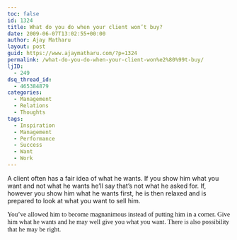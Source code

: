 ```yaml
---
toc: false
id: 1324
title: What do you do when your client won’t buy?
date: 2009-06-07T13:02:55+00:00
author: Ajay Matharu
layout: post
guid: https://www.ajaymatharu.com/?p=1324
permalink: /what-do-you-do-when-your-client-won%e2%80%99t-buy/
ljID:
  - 249
dsq_thread_id:
  - 465384879
categories:
  - Management
  - Relations
  - Thoughts
tags:
  - Inspiration
  - Management
  - Performance
  - Success
  - Want
  - Work
---
```

<p class="MsoNormal">
  A client often has a fair idea of what he wants. If you show him what you want and not what he wants he’ll say that’s not what he asked for. If, however you show him what he wants first, he is then relaxed and is prepared to look at what you want to sell him.
</p>

<span style="font-size: 11pt; line-height: 115%; font-family: &quot;Calibri&quot;,&quot;sans-serif&quot;;">You’ve allowed him to become magnanimous instead of putting him in a corner. Give him what he wants and he may well give you what you want. There is also possibility that he may be right.</span>
